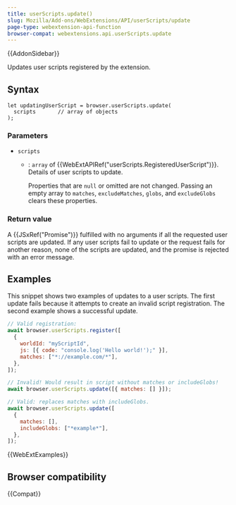 ```yaml
---
title: userScripts.update()
slug: Mozilla/Add-ons/WebExtensions/API/userScripts/update
page-type: webextension-api-function
browser-compat: webextensions.api.userScripts.update
---
```


{{AddonSidebar}}

Updates user scripts registered by the extension.

## Syntax

```js-nolint
let updatingUserScript = browser.userScripts.update(
  scripts       // array of objects
);
```

### Parameters

- `scripts`

  - : `array` of {{WebExtAPIRef("userScripts.RegisteredUserScript")}}. Details of user scripts to update.

    Properties that are `null` or omitted are not changed. Passing an empty array to `matches`, `excludeMatches`, `globs`, and `excludeGlobs` clears these properties.

### Return value

A {{JSxRef("Promise")}} fulfilled with no arguments if all the requested user scripts are updated. If any user scripts fail to update or the request fails for another reason, none of the scripts are updated, and the promise is rejected with an error message.

## Examples

This snippet shows two examples of updates to a user scripts. The first update fails because it attempts to create an invalid script registration. The second example shows a successful update.

```js
// Valid registration:
await browser.userScripts.register([
  {
    worldId: "myScriptId",
    js: [{ code: "console.log('Hello world!');" }],
    matches: ["*://example.com/*"],
  },
]);

// Invalid! Would result in script without matches or includeGlobs!
await browser.userScripts.update([{ matches: [] }]);

// Valid: replaces matches with includeGlobs.
await browser.userScripts.update([
  {
    matches: [],
    includeGlobs: ["*example*"],
  },
]);
```

{{WebExtExamples}}

## Browser compatibility

{{Compat}}
